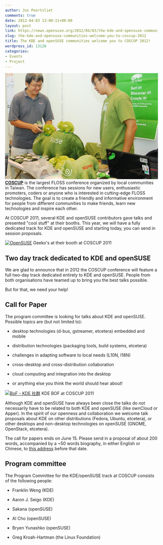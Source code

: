 ```yaml
---
author: Jos Poortvliet
comments: true
date: 2012-04-03 13:00:11+00:00
layout: post
link: https://news.opensuse.org/2012/04/03/the-kde-and-opensuse-communities-welcome-you-to-coscup-2012/
slug: the-kde-and-opensuse-communities-welcome-you-to-coscup-2012
title: The KDE and openSUSE communities welcome you to COSCUP 2012!
wordpress_id: 13126
categories:
- Events
- Project
---
```


[![Geeko's at the booth](/wp-content/uploads/2012/04/6062126071_f849f28c66_b.jpg)](//news.opensuse.org/2012/04/03/the-kde-and-opensuse-communities-welcome-you-to-coscup-2012/6062126071_f849f28c66_b/)
[**COSCUP**](//coscup.org/) is the largest FLOSS conference organized by local communities in Taiwan. The conference has sessions for new users, enthusiastic promoters, coders or anyone who is interested in cutting-edge FLOSS technologies. The goal is to create a friendly and informative environment for people from different communities to make friends, learn new technologies and inspire each other.

At COSCUP 2011, several KDE and openSUSE contributors gave talks and presented "cool stuff" at their booths. This year, we will have a fully dedicated track for KDE and openSUSE and starting today, you can send in session proposals.

<!-- more -->

[![OpenSUSE](//farm7.staticflickr.com/6194/6069121401_2254f25a6e.jpg)](//www.flickr.com/photos/coscup/6069121401/)
Geeko's at their booth at COSCUP 2011



## Two day track dedicated to KDE and openSUSE


We are glad to announce that in 2012 the COSCUP conference will feature a full two-day track dedicated entirely to KDE and openSUSE. People from both organisations have teamed up to bring you the best talks possible.

But for that, we need your help!



## Call for Paper


The program committee is looking for talks about KDE and openSUSE. Possible topics are (but not limited to):


  * desktop technologies (d-bus, gstreamer, etcetera)
embedded and mobile


  * distribution technologies (packaging tools, build systems, etcetera)


  * challenges in adapting software to local needs (L10N, I18N)


  * cross-desktop and cross-distribution collaboration


  * cloud computing and integration into the desktop


  * or anything else you think the world should hear about!


[![BoF - KDE 社群](//farm7.staticflickr.com/6187/6062335955_aa7400e9f3.jpg)](//www.flickr.com/photos/coscup/6062335955/)
KDE BOF at COSCUP 2011

Although KDE and openSUSE have always been close the talks do not necessarily have to be related to both KDE and openSUSE (like ownCloud or Apper). In the spirit of our openness and collaboration we welcome talk proposals about KDE on other distributions (Fedora, Ubuntu, etcetera), or other desktops and non-desktop technologies on openSUSE (GNOME, OpenStack, etcetera).

The call for papers ends on June 15. Please send in a proposal of about 200 words, accompanied by a ~50 words biography, in either English or Chinese, to [this address](mailto:cfp@opensuse.org ) before that date.



## Program committee


The Program Committee for the KDE/openSUSE track at COSCUP consists of the following people:


  * Franklin Weng (KDE)


  * Aaron J. Seigo (KDE)


  * Sakana (openSUSE)


  * Al Cho (openSUSE)


  * Bryen Yunashko (openSUSE)


  * Greg Kroah-Hartman (the Linux Foundation)
